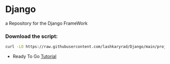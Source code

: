 # Django
a Repository for the Django FrameWork

### Download the script:
```bash
curl -LO https://raw.githubusercontent.com/lashkaryrad/Django/main/project-make/maker.sh
```
- Ready To Go [Tutorial](./StudyBud/core/Tutorial.md)
